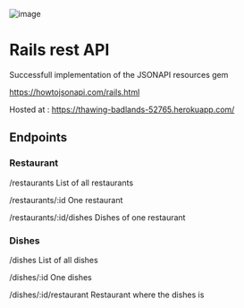 ![image](https://user-images.githubusercontent.com/22703571/85849991-3e8e6a00-b7ac-11ea-944a-a241253db599.png)

# Rails rest API

Successfull implementation of the JSONAPI resources gem

https://howtojsonapi.com/rails.html

Hosted at :
https://thawing-badlands-52765.herokuapp.com/

## Endpoints

### Restaurant

/restaurants
List of all restaurants

/restaurants/:id
One restaurant

/restaurants/:id/dishes
Dishes of one restaurant

### Dishes

/dishes
List of all dishes

/dishes/:id
One dishes

/dishes/:id/restaurant
Restaurant where the dishes is
